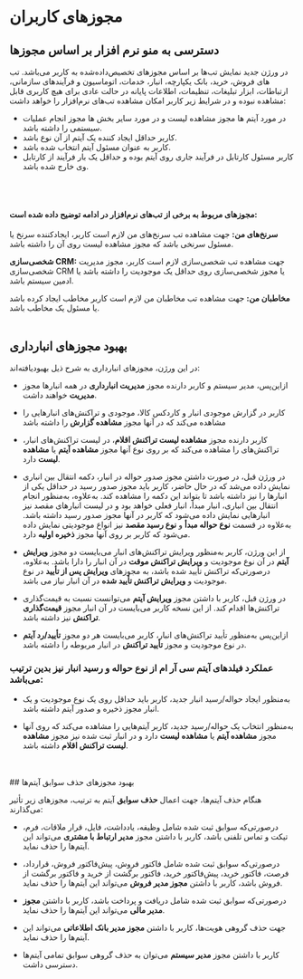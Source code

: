 # مجوزهای کاربران

## دسترسی به منو نرم افزار بر اساس مجوزها

در ورژن جدید نمایش تب‌ها بر اساس مجوزهای تخصیص‌داده‌شده به کاربر می‌باشد.
تب های فروش، خرید، بانک یکپارچه، انبار، خدمات، اتوماسیون و فرآیندهای سازمانی، ارتباطات، ابزار تبلیغات، تنظیمات، اطلاعات پایانه در حالت عادی برای هیچ کاربری قابل مشاهده نبوده و در شرایط زیر کاربر امکان مشاهده تب‌های نرم‌افزار را خواهد داشت:

- در مورد آیتم ها مجوز مشاهده لیست و در مورد سایر بخش ها مجوز انجام عملیات سیستمی را داشته باشد.  
- کاربر حداقل ایجاد کننده یک آیتم از آن نوع باشد.
- کاربر به عنوان مسئول آیتم انتخاب شده باشد.
- کاربر مسئول کارتابل در فرآیند جاری روی آیتم بوده و حداقل یک بار فرآیند از کارتابل وی خارج شده باشد. 
<br>
<br>

#### مجوزهای مربوط به برخی از تب‌های نرم‌افزار در ادامه توضیح داده شده است: 

**سرنخ‌های من:** جهت مشاهده تب سرنخ‌های من لازم است کاربر، ایجادکننده سرنخ یا مسئول سرنخی باشد که مجوز مشاهده لیست روی آن را داشته باشد.

**شخصی‌سازی CRM:** جهت مشاهده تب شخصی‌سازی لازم است کاربر، مجوز مدیریت شخصی‌سازی CRM یا مجوز شخصی‌سازی روی حداقل یک موجودیت را داشته باشد یا ادمین سیستم باشد.

**مخاطبان من:**  جهت مشاهده تب مخاطبان من لازم است کاربر مخاطب ایجاد کرده باشد یا مسئول یک مخاطب باشد. 
<br>
<br>
## بهبود مجوزهای انبارداری

در این ورژن، مجوزهای انبارداری به شرح ذیل بهبودیافته‌اند:

- ازاین‌پس، مدیر سیستم و کاربر دارنده مجوز **مدیریت انبارداری** در همه انبارها مجوز **مدیریت** خواهند داشت.

- کاربر در گزارش موجودی انبار و کاردکس کالا، موجودی و تراکنش‌های انبارهایی را مشاهده می‌کند که در آنها مجوز **مشاهده گزارش** را داشته باشد

- کاربر دارنده مجوز **مشاهده لیست تراکنش اقلام**، در لیست تراکنش‌های انبار، تراکنش‌های را مشاهده می‌کند که بر روی نوع آنها مجوز **مشاهده آیتم** یا **مشاهده لیست** دارد.

- در ورژن قبل، در صورت داشتن مجوز صدور حواله در انبار، دکمه انتقال بین انباری نمایش داده می‌شد که در حال حاضر، کاربر باید مجوز صدور رسید در حداقل یکی از انبارها را نیز داشته باشد تا بتواند این دکمه را مشاهده کند. به‌علاوه، به‌منظور انجام انتقال بین انباری، انبار مبدأ، انبار فعلی خواهد بود و در لیست انبارهای مقصد نیز انبارهایی نمایش داده می‌شود که کاربر در آنها مجوز صدور رسید داشته باشد. به‌علاوه در قسمت **نوع حواله مبدأ** و **نوع رسید مقصد** نیز انواع موجودیتی نمایش داده می‌شود که کاربر بر روی آنها مجوز **ذخیره اولیه** دارد.

- از این ورژن، کاربر به‌منظور ویرایش تراکنش‌های انبار می‌بایست دو مجوز **ویرایش آیتم** در آن نوع موجودیت و **ویرایش تراکنش موقت** در آن انبار را دارا باشد. به‌علاوه، درصورتی‌که تراکنش تأیید شده باشد، به مجوزهای **ویرایش پس از تأیید** در نوع موجودیت و **ویرایش تراکنش تأیید شده** در آن انبار نیاز می باشد.

- در ورژن قبل، کاربر با داشتن مجوز **ویرایش آیتم** می‌توانست نسبت به قیمت‌گذاری تراکنش‌ها اقدام کند. از این نسخه کاربر می‌بایست در آن انبار مجوز **قیمت‌گذاری تراکنش** نیز داشته باشد.

-  ازاین‌پس به‌منظور تأیید تراکنش‌های انبار، کاربر می‌بایست هر دو مجوز **تأیید/رد آیتم** در نوع موجودیت و مجوز **تأیید تراکنش** در انبار مربوطه را داشته باشد.

### عملکرد فیلدهای آیتم سی آر ام از نوع حواله و رسید انبار نیز بدین ترتیب می‌باشد:

- به‌منظور ایجاد حواله/رسید انبار جدید، کاربر باید حداقل روی یک نوع موجودیت و یک انبار مجوز ذخیره و صدور آیتم داشته باشد.

- به‌منظور انتخاب یک حواله/رسید جدید، کاربر آیتم‌هایی را مشاهده می‌کند که روی آنها مجوز **مشاهده آیتم** یا **مشاهده لیست** دارد و در انبار ثبت شده نیز مجوز **مشاهده لیست تراکنش اقلام** داشته باشد.
<br>
<br>
## بهبود مجوزهای حذف سوابق آیتم‌ها

هنگام حذف آیتم‌ها، جهت اعمال **حذف سوابق** آیتم به ترتیب، مجوزهای زیر تأثیر می‌گذارند: 

- درصورتی‌که سوابق ثبت شده شامل وظیفه، یادداشت، فایل، قرار ملاقات، فرم، تیکت و تماس تلفنی باشد، کاربر با داشتن مجوز **مدیر ارتباط با مشتری** می‌تواند این آیتم‌ها را حذف نماید.

- درصورتی‌که سوابق ثبت شده شامل فاکتور فروش، پیش‌فاکتور فروش، قرارداد، فرصت، فاکتور خرید، پیش‌فاکتور خرید، فاکتور برگشت از خرید و فاکتور برگشت از فروش باشد، کاربر با داشتن **مجوز مدیر فروش** می‌تواند این آیتم‌ها را حذف نماید.

- درصورتی‌که سوابق ثبت شده شامل دریافت و پرداخت باشد، کاربر با داشتن **مجوز مدیر مالی** می‌تواند این آیتم‌ها را حذف نماید.

- جهت حذف گروهی هویت‌ها، کاربر با داشتن **مجوز مدیر بانک اطلاعاتی** می‌تواند این آیتم‌ها را حذف نماید.

- کاربر با داشتن مجوز **مدیر سیستم** می‌توان به حذف گروهی سوابق تمامی آیتم‌ها دسترسی داشت.

